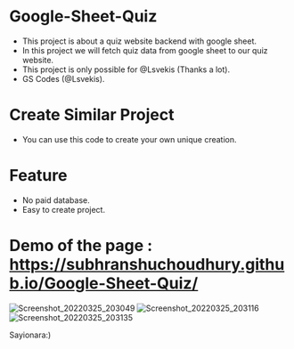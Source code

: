 # Google-Sheet-Quiz
- This project is about a quiz website backend with google sheet. 
- In this project we will fetch quiz data from google sheet to our quiz website. 
- This project is only possible for @Lsvekis (Thanks a lot). 
- GS Codes (@Lsvekis).

# Create Similar Project
- You can use this code to create your own unique creation.

# Feature
- No paid database.
- Easy to create project.

# Demo of the page : https://subhranshuchoudhury.github.io/Google-Sheet-Quiz/

![Screenshot_20220325_203049](https://user-images.githubusercontent.com/63858190/160146864-db1cb73c-6691-48f3-a447-8f199e260e0d.png)
![Screenshot_20220325_203116](https://user-images.githubusercontent.com/63858190/160146875-88c41f44-f7ff-4b90-9b2e-bd57ac0ee901.png)
![Screenshot_20220325_203135](https://user-images.githubusercontent.com/63858190/160146883-6519e7c6-6666-467b-8b0b-679a9c2fcde3.png)

Sayionara:)


